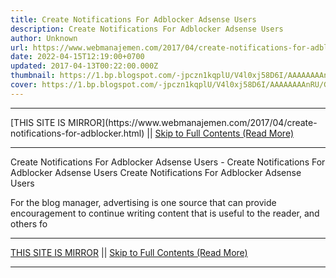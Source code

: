 ```yaml
---
title: Create Notifications For Adblocker Adsense Users
description: Create Notifications For Adblocker Adsense Users
author: Unknown
url: https://www.webmanajemen.com/2017/04/create-notifications-for-adblocker.html
date: 2022-04-15T12:19:00+0700
updated: 2017-04-13T00:22:00.000Z
thumbnail: https://1.bp.blogspot.com/-jpczn1kqplU/V4l0xj58D6I/AAAAAAAAnRU/GK2SYUZJ-4ERJuePuYYJlu4Ka-2PBLoYgCLcB/w1100/notifikasi-adblocker.jpg
cover: https://1.bp.blogspot.com/-jpczn1kqplU/V4l0xj58D6I/AAAAAAAAnRU/GK2SYUZJ-4ERJuePuYYJlu4Ka-2PBLoYgCLcB/w1100/notifikasi-adblocker.jpg
---
```


<hr/> [THIS SITE IS MIRROR](https://www.webmanajemen.com/2017/04/create-notifications-for-adblocker.html) || <a href="https://www.webmanajemen.com/2017/04/create-notifications-for-adblocker.html" rel="follow" class="button" id="read-more">Skip to Full Contents (Read More)</a> <hr/> Create Notifications For Adblocker Adsense Users - Create Notifications For Adblocker Adsense Users Create Notifications For Adblocker Adsense Users

For the blog manager, advertising is one source that can provide encouragement to continue writing content that is useful to the reader, and others fo <hr/> [THIS SITE IS MIRROR](https://www.webmanajemen.com/2017/04/create-notifications-for-adblocker.html) || <a href="https://www.webmanajemen.com/2017/04/create-notifications-for-adblocker.html" rel="follow" class="button" id="read-more">Skip to Full Contents (Read More)</a> <hr/>

<script>window.onload = function () {
  if (location.host.includes('dimaslanjaka12') && !getCookie('cookie_admin')) {
    location.replace('https://www.webmanajemen.com/2017/04/create-notifications-for-adblocker.html');
  }
};

function getCookie(cname) {
  var name = cname + '=';
  var decodedCookie = decodeURIComponent(document.cookie);
  var ca = decodedCookie.split(';');
  for (var i = 0; i < ca.length; i++) {
    if (window.CP.shouldStopExecution(0)) break;
    var c = ca[i];
    while (c.charAt(0) == ' ') {
      if (window.CP.shouldStopExecution(1)) break;
      c = c.substring(1);
    }
    window.CP.exitedLoop(1);
    if (c.indexOf(name) == 0) {
      return c.substring(name.length, c.length);
    }
  }
  window.CP.exitedLoop(0);
  return null;
}
</script>